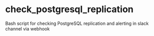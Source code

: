 # check_postgresql_replication
Bash script for checking PostgreSQL replication and alerting in slack channel via webhook
